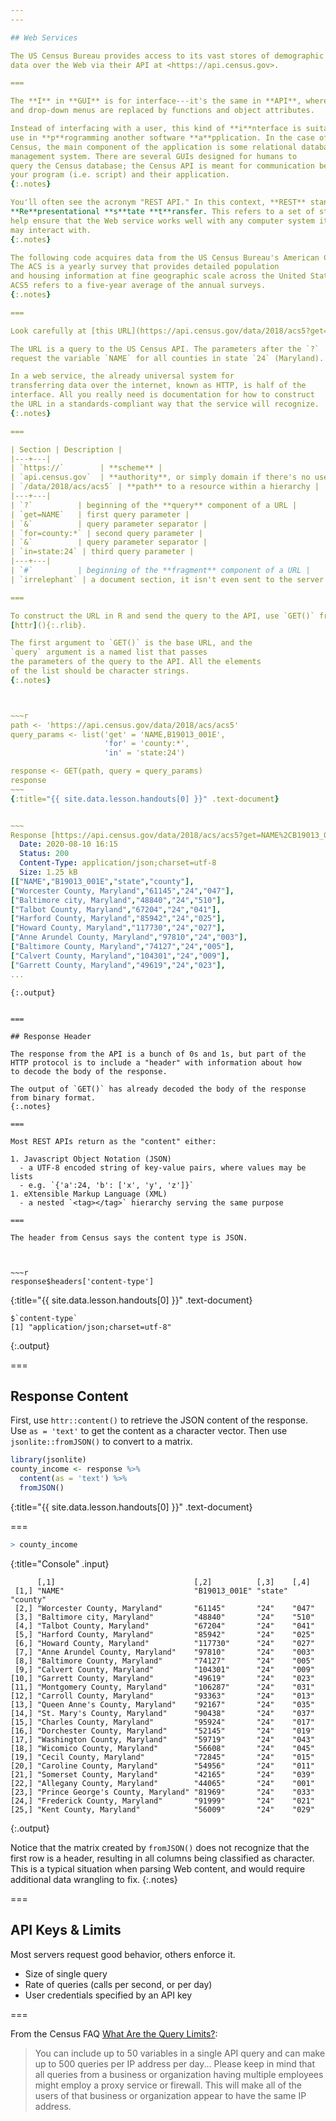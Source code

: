 ```yaml
---
---

## Web Services

The US Census Bureau provides access to its vast stores of demographic
data over the Web via their API at <https://api.census.gov>.

===

The **I** in **GUI** is for interface---it's the same in **API**, where buttons
and drop-down menus are replaced by functions and object attributes.

Instead of interfacing with a user, this kind of **i**nterface is suitable for
use in **p**rogramming another software **a**pplication. In the case of the
Census, the main component of the application is some relational database
management system. There are several GUIs designed for humans to
query the Census database; the Census API is meant for communication between
your program (i.e. script) and their application.
{:.notes}

You'll often see the acronym "REST API." In this context, **REST** stands for
**Re**presentational **s**tate **t**ransfer. This refers to a set of standards that
help ensure that the Web service works well with any computer system it 
may interact with.
{:.notes}

The following code acquires data from the US Census Bureau's American Community Survey (ACS).
The ACS is a yearly survey that provides detailed population
and housing information at fine geographic scale across the United States. 
ACS5 refers to a five-year average of the annual surveys.
{:.notes}

===

Look carefully at [this URL](https://api.census.gov/data/2018/acs5?get=NAME&for=county:*&in=state:24#irrelephant){:target="_blank"}. 

The URL is a query to the US Census API. The parameters after the `?`
request the variable `NAME` for all counties in state `24` (Maryland).

In a web service, the already universal system for
transferring data over the internet, known as HTTP, is half of the
interface. All you really need is documentation for how to construct
the URL in a standards-compliant way that the service will recognize.
{:.notes}

===

| Section | Description |  
|---+---|
| `https://`        | **scheme** |
| `api.census.gov`  | **authority**, or simply domain if there's no user authentication |
| `/data/2018/acs/acs5` | **path** to a resource within a hierarchy |
|---+---|
| `?`          | beginning of the **query** component of a URL |
| `get=NAME`   | first query parameter |
| `&`          | query parameter separator |
| `for=county:*` | second query parameter |
| `&`          | query parameter separator |
| `in=state:24` | third query parameter |
|---+---|
| `#`          | beginning of the **fragment** component of a URL |
| `irrelephant` | a document section, it isn't even sent to the server |

===

To construct the URL in R and send the query to the API, use `GET()` from 
[httr](){:.rlib}. 

The first argument to `GET()` is the base URL, and the 
`query` argument is a named list that passes 
the parameters of the query to the API. All the elements
of the list should be character strings.
{:.notes}



~~~r
path <- 'https://api.census.gov/data/2018/acs/acs5'
query_params <- list('get' = 'NAME,B19013_001E', 
                     'for' = 'county:*',
                     'in' = 'state:24')

response <- GET(path, query = query_params)
response
~~~
{:title="{{ site.data.lesson.handouts[0] }}" .text-document}


~~~
Response [https://api.census.gov/data/2018/acs/acs5?get=NAME%2CB19013_001E&for=county%3A%2A&in=state%3A24]
  Date: 2020-08-10 16:15
  Status: 200
  Content-Type: application/json;charset=utf-8
  Size: 1.25 kB
[["NAME","B19013_001E","state","county"],
["Worcester County, Maryland","61145","24","047"],
["Baltimore city, Maryland","48840","24","510"],
["Talbot County, Maryland","67204","24","041"],
["Harford County, Maryland","85942","24","025"],
["Howard County, Maryland","117730","24","027"],
["Anne Arundel County, Maryland","97810","24","003"],
["Baltimore County, Maryland","74127","24","005"],
["Calvert County, Maryland","104301","24","009"],
["Garrett County, Maryland","49619","24","023"],
...
```

~~~
{:.output}


===

## Response Header

The response from the API is a bunch of 0s and 1s, but part of the
HTTP protocol is to include a "header" with information about how
to decode the body of the response.

The output of `GET()` has already decoded the body of the response
from binary format.
{:.notes}

===

Most REST APIs return as the "content" either:

1. Javascript Object Notation (JSON)
  - a UTF-8 encoded string of key-value pairs, where values may be lists
  - e.g. `{'a':24, 'b': ['x', 'y', 'z']}`
1. eXtensible Markup Language (XML)
  - a nested `<tag></tag>` hierarchy serving the same purpose

===

The header from Census says the content type is JSON.



~~~r
response$headers['content-type']
~~~
{:title="{{ site.data.lesson.handouts[0] }}" .text-document}


~~~
$`content-type`
[1] "application/json;charset=utf-8"
~~~
{:.output}


===

## Response Content

First, use `httr::content()` to retrieve
the JSON content of the response. Use `as = 'text'` to
get the content as a character vector. Then use
`jsonlite::fromJSON()` to convert to a matrix.



~~~r
library(jsonlite)
county_income <- response %>%
  content(as = 'text') %>%
  fromJSON()
~~~
{:title="{{ site.data.lesson.handouts[0] }}" .text-document}


===



~~~r
> county_income
~~~
{:title="Console" .input}


~~~
      [,1]                               [,2]          [,3]    [,4]    
 [1,] "NAME"                             "B19013_001E" "state" "county"
 [2,] "Worcester County, Maryland"       "61145"       "24"    "047"   
 [3,] "Baltimore city, Maryland"         "48840"       "24"    "510"   
 [4,] "Talbot County, Maryland"          "67204"       "24"    "041"   
 [5,] "Harford County, Maryland"         "85942"       "24"    "025"   
 [6,] "Howard County, Maryland"          "117730"      "24"    "027"   
 [7,] "Anne Arundel County, Maryland"    "97810"       "24"    "003"   
 [8,] "Baltimore County, Maryland"       "74127"       "24"    "005"   
 [9,] "Calvert County, Maryland"         "104301"      "24"    "009"   
[10,] "Garrett County, Maryland"         "49619"       "24"    "023"   
[11,] "Montgomery County, Maryland"      "106287"      "24"    "031"   
[12,] "Carroll County, Maryland"         "93363"       "24"    "013"   
[13,] "Queen Anne's County, Maryland"    "92167"       "24"    "035"   
[14,] "St. Mary's County, Maryland"      "90438"       "24"    "037"   
[15,] "Charles County, Maryland"         "95924"       "24"    "017"   
[16,] "Dorchester County, Maryland"      "52145"       "24"    "019"   
[17,] "Washington County, Maryland"      "59719"       "24"    "043"   
[18,] "Wicomico County, Maryland"        "56608"       "24"    "045"   
[19,] "Cecil County, Maryland"           "72845"       "24"    "015"   
[20,] "Caroline County, Maryland"        "54956"       "24"    "011"   
[21,] "Somerset County, Maryland"        "42165"       "24"    "039"   
[22,] "Allegany County, Maryland"        "44065"       "24"    "001"   
[23,] "Prince George's County, Maryland" "81969"       "24"    "033"   
[24,] "Frederick County, Maryland"       "91999"       "24"    "021"   
[25,] "Kent County, Maryland"            "56009"       "24"    "029"   
~~~
{:.output}


Notice that the matrix created by `fromJSON()` does not recognize that the first
row is a header, resulting in all columns being classified as 
character. This is a typical situation when parsing Web content, and would require
additional data wrangling to fix.
{:.notes}

===

## API Keys & Limits

Most servers request good behavior, others enforce it.

- Size of single query
- Rate of queries (calls per second, or per day)
- User credentials specified by an API key

===

From the Census FAQ [What Are the Query Limits?](https://www.census.gov/data/developers/guidance/api-user-guide.Query_Components.html):

>You can include up to 50 variables in a single API query and can make
>up to 500 queries per IP address per day...  Please keep in mind that
>all queries from a business or organization having multiple employees
>might employ a proxy service or firewall. This will make all of the
>users of that business or organization appear to have the same IP
>address.
